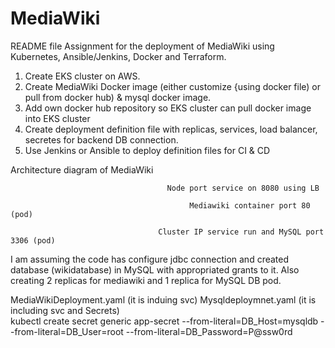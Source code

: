 # MediaWiki
README file 
Assignment for the deployment of MediaWiki using Kubernetes, Ansible/Jenkins, Docker and Terraform.

1)	Create EKS cluster on AWS. 
2)	Create MediaWiki Docker image (either customize {using docker file) or pull from docker hub) & mysql docker image. 
3)	Add own docker hub repository so EKS cluster can pull docker image into EKS cluster 
4)	Create deployment definition file with replicas, services, load balancer, secretes for backend DB connection.
5)	  Use Jenkins or Ansible to deploy definition files for CI & CD 

Architecture diagram of MediaWiki
 
                                       Node port service on 8080 using LB 

                                            Mediawiki container port 80 (pod) 
	
                                     Cluster IP service run and MySQL port 3306 (pod) 


I am assuming the code has configure jdbc connection and created database (wikidatabase) in MySQL with appropriated grants to it.
Also creating 2 replicas for mediawiki and 1 replica for MySQL DB pod.


MediaWikiDeployment.yaml (it is induing svc) 
Mysqldeploymnet.yaml (it is including svc and Secrets)  
kubectl create secret generic app-secret --from-literal=DB_Host=mysqldb --from-literal=DB_User=root --from-literal=DB_Password=P@ssw0rd
